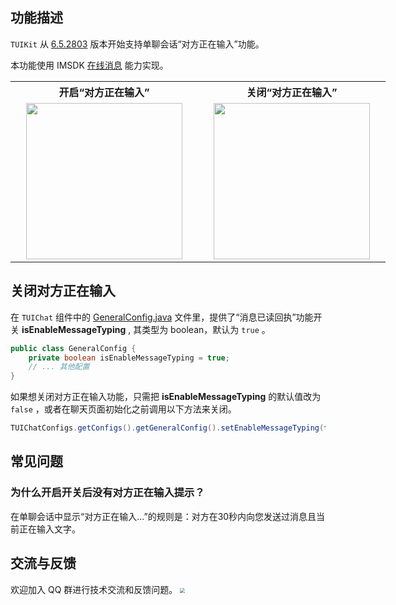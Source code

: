 
## 功能描述
`TUIKit` 从 [6.5.2803](https://cloud.tencent.com/document/product/269/1606#6.5.2803-.402022.07.15---.E5.A2.9E.E5.BC.BA.E7.89.88) 版本开始支持单聊会话“对方正在输入”功能。

本功能使用 IMSDK [在线消息](https://cloud.tencent.com/document/product/269/75340) 能力实现。


<table style="text-align:center;vertical-align:middle;width:600px">
  <tr>
    <th style="text-align:center;" width="300px">开启“对方正在输入”<br></th>
    <th style="text-align:center;" width="300px">关闭“对方正在输入”<br></th>
  </tr>
  <tr>
    <td style="text-align:center;"><img style="width:250px" src="https://qcloudimg.tencent-cloud.cn/raw/b4a94e3da254d36010baeba264375f42/%E5%AF%B9%E6%96%B9%E6%AD%A3%E5%9C%A8%E8%BE%93%E5%85%A5%E4%B8%AD2.png"  />    </td>
    <td style="text-align:center;"><img style="width:250px" src="https://qcloudimg.tencent-cloud.cn/raw/8258bdd8e6a9edcbe64fe08e292f8f05/%E5%85%B3%E9%97%AD%E6%AD%A3%E5%9C%A8%E8%BE%93%E5%85%A5%E4%B8%AD2.png" />     </td>
	 </tr>
</table>



## 关闭对方正在输入

在 `TUIChat` 组件中的 [GeneralConfig.java](https://github.com/TencentCloud/TIMSDK/blob/master/Android/TUIKit/TUIChat/tuichat/src/main/java/com/tencent/qcloud/tuikit/tuichat/config/GeneralConfig.java) 文件里，提供了“消息已读回执”功能开关 **isEnableMessageTyping** , 其类型为 boolean，默认为 `true` 。

```java
public class GeneralConfig {
    private boolean isEnableMessageTyping = true;
    // ... 其他配置
}
```

如果想关闭对方正在输入功能，只需把 **isEnableMessageTyping** 的默认值改为 `false` ，或者在聊天页面初始化之前调用以下方法来关闭。
```java
TUIChatConfigs.getConfigs().getGeneralConfig().setEnableMessageTyping(false);
```
## 常见问题

### 为什么开启开关后没有对方正在输入提示？

在单聊会话中显示“对方正在输入...”的规则是：对方在30秒内向您发送过消息且当前正在输入文字。


## 交流与反馈
欢迎加入 QQ 群进行技术交流和反馈问题。
<img src="https://im.sdk.qcloud.com/tools/resource/officialwebsite/pictures/doc_tuikit_qq_group.jpg" style="zoom:50%;"/> 
